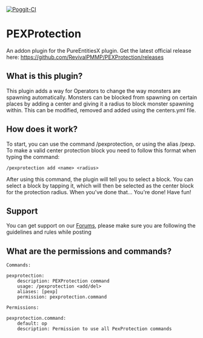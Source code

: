 [![Poggit-CI](https://poggit.pmmp.io/ci.badge/RevivalPMMP/PEXProtection/PEXProtection)](https://poggit.pmmp.io/ci/RevivalPMMP/PEXProtection/PEXProtection)
# PEXProtection
An addon plugin for the PureEntitiesX plugin.
Get the latest official release here: https://github.com/RevivalPMMP/PEXProtection/releases

## What is this plugin?
This plugin adds a way for Operators to change the way monsters are spawning automatically. Monsters can be blocked from spawning on certain places by adding a center and giving it a radius to block monster spawning within. This can be modified, removed and added using the centers.yml file.

## How does it work?
To start, you can use the command /pexprotection, or using the alias /pexp. To make a valid center protection block you need to follow this format when typing the command:     

    /pexprotection add <name> <radius>
    
After using this command, the plugin will tell you to select a block. You can select a block by tapping it, which will then be selected as the center block for the protection radius. When you've done that... You're done! Have fun!

## Support
You can get support on our [Forums](http://revivalpmmpforums.gq), please make sure you are following the guidelines and rules while posting 

## What are the permissions and commands?

    Commands:

    pexprotection:
        description: PEXProtection command
        usage: /pexprotection <add/del>
        aliases: [pexp]
        permission: pexprotection.command

    Permissions:      
    
    pexprotection.command:
        default: op
        description: Permission to use all PexProtection commands

